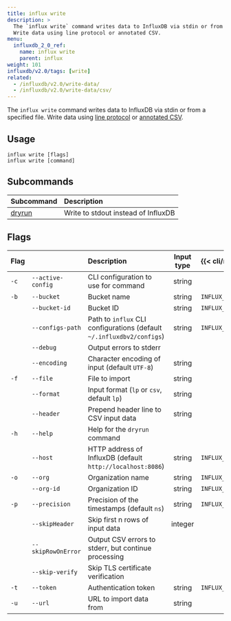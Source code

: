 ```yaml
---
title: influx write
description: >
  The `influx write` command writes data to InfluxDB via stdin or from a specified file.
  Write data using line protocol or annotated CSV.
menu:
  influxdb_2_0_ref:
    name: influx write
    parent: influx
weight: 101
influxdb/v2.0/tags: [write]
related:
  - /influxdb/v2.0/write-data/
  - /influxdb/v2.0/write-data/csv/
---
```


The `influx write` command writes data to InfluxDB via stdin or from a specified file.
Write data using [line protocol](/influxdb/v2.0/reference/syntax/line-protocol) or
[annotated CSV](/influxdb/v2.0/reference/syntax/annotated-csv).

## Usage
```
influx write [flags]
influx write [command]
```

## Subcommands
| Subcommand                                                 | Description                         |
|:----------                                                 |:-----------                         |
| [dryrun](/influxdb/v2.0/reference/cli/influx/write/dryrun) | Write to stdout instead of InfluxDB |

## Flags
| Flag |                    | Description                                                           | Input type | {{< cli/mapped >}}   |
|:---- |:---                |:-----------                                                           |:----------:|:------------------   |
| `-c` | `--active-config`  | CLI configuration to use for command                                  | string     |                      |
| `-b` | `--bucket`         | Bucket name                                                           | string     | `INFLUX_BUCKET_NAME` |
|      | `--bucket-id`      | Bucket ID                                                             | string     | `INFLUX_BUCKET_ID`   |
|      | `--configs-path`   | Path to `influx` CLI configurations (default `~/.influxdbv2/configs`) | string     |`INFLUX_CONFIGS_PATH` |
|      | `--debug`          | Output errors to stderr                                               |            |                      |
|      | `--encoding`       | Character encoding of input (default `UTF-8`)                         | string     |                      |
| `-f` | `--file`           | File to import                                                        | string     |                      |
|      | `--format`         | Input format (`lp` or `csv`, default `lp`)                            | string     |                      |
|      | `--header`         | Prepend header line to CSV input data                                 | string     |                      |
| `-h` | `--help`           | Help for the `dryrun` command                                         |            |                      |
|      | `--host`           | HTTP address of InfluxDB (default `http://localhost:8086`)            | string     | `INFLUX_HOST`        |
| `-o` | `--org`            | Organization name                                                     | string     | `INFLUX_ORG`         |
|      | `--org-id`         | Organization ID                                                       | string     | `INFLUX_ORG_ID`      |
| `-p` | `--precision`      | Precision of the timestamps (default `ns`)                            | string     | `INFLUX_PRECISION`   |
|      | `--skipHeader`     | Skip first n rows of input data                                       | integer    |                      |
|      | `--skipRowOnError` | Output CSV errors to stderr, but continue processing                  |            |                      |
|      | `--skip-verify`    | Skip TLS certificate verification                                     |            |                      |
| `-t` | `--token`          | Authentication token                                                  | string     | `INFLUX_TOKEN`       |
| `-u` | `--url`            | URL to import data from                                               | string     |                      |
